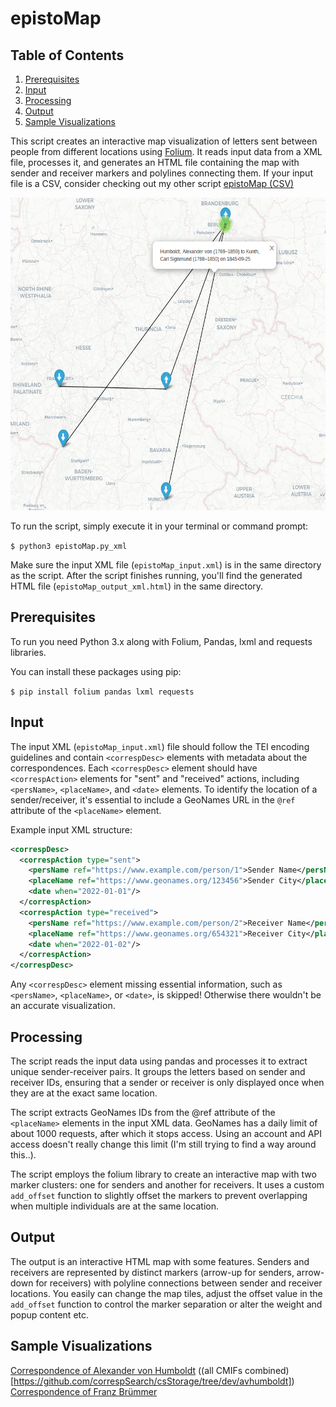 # epistoMap

## Table of Contents
1. [Prerequisites](#prerequisites)
2. [Input](#input)
3. [Processing](#processing)
4. [Output](#output)
5. [Sample Visualizations](#sample-visualizations)

This script creates an interactive map visualization of letters sent between people from different locations using [Folium](https://python-visualization.github.io/folium/). It reads input data from a XML file, processes it, and generates an HTML file containing the map with sender and receiver markers and polylines connecting them. If your input file is a CSV, consider checking out my other script [epistoMap (CSV)](https://github.com/sgoettel/epistoMap_csv)

<img src="/image/epistomap_humboldt.png" alt="Output of the example CSV, edition humboldt digital" width="600" height="500">

To run the script, simply execute it in your terminal or command prompt:

`$ python3 epistoMap.py_xml` 

Make sure the input XML file (`epistoMap_input.xml`) is in the same directory as the script. After the script finishes running, you'll find the generated HTML file (`epistoMap_output_xml.html`) in the same directory.

## Prerequisites

To run you need Python 3.x along with Folium, Pandas, lxml and requests libraries.

You can install these packages using pip:

`$ pip install folium pandas lxml requests` 

## Input


The input XML (`epistoMap_input.xml`) file should follow the TEI encoding guidelines and contain `<correspDesc>` elements with metadata about the correspondences. Each `<correspDesc>` element should have `<correspAction>` elements for "sent" and "received" actions, including `<persName>`, `<placeName>`, and `<date>` elements. To identify the location of a sender/receiver, it's essential to include a GeoNames URL in the `@ref` attribute of the `<placeName>` element.

Example input XML structure:

~~~xml
<correspDesc>
  <correspAction type="sent">
    <persName ref="https://www.example.com/person/1">Sender Name</persName>
    <placeName ref="https://www.geonames.org/123456">Sender City</placeName>
    <date when="2022-01-01"/>
  </correspAction>
  <correspAction type="received">
    <persName ref="https://www.example.com/person/2">Receiver Name</persName>
    <placeName ref="https://www.geonames.org/654321">Receiver City</placeName>
    <date when="2022-01-02"/>
  </correspAction>
</correspDesc>
~~~

Any `<correspDesc>` element missing essential information, such as `<persName>`, `<placeName>`, or `<date>`, is skipped! Otherwise there wouldn't be an accurate visualization.

## Processing

The script reads the input data using pandas and processes it to extract unique sender-receiver pairs. It groups the letters based on sender and receiver IDs, ensuring that a sender or receiver is only displayed once when they are at the exact same location.

The script extracts GeoNames IDs from the @ref attribute of the `<placeName>` elements in the input XML data. GeoNames has a daily limit of about 1000 requests, after which it stops access. Using an account and API access doesn't really change this limit (I'm still trying to find a way around this..).

The script employs the folium library to create an interactive map with two marker clusters: one for senders and another for receivers. It uses a custom `add_offset` function to slightly offset the markers to prevent overlapping when multiple individuals are at the same location.

## Output

The output is an interactive HTML map with some features.  Senders and receivers are represented by distinct markers (arrow-up for senders, arrow-down for receivers) with polyline connections between sender and receiver locations. You easily can change the map tiles, adjust the offset value in the `add_offset` function to control the marker separation or alter the weight and popup content etc.

## Sample Visualizations


[Correspondence of Alexander von Humboldt](https://rawcdn.githack.com/sgoettel/epistoMap_xml/148f08f3d2e1dc4b65db36ab6034e9b972687f77/sample_visualizations/epistoMap_output_avhumboldt_combined.html) ((all CMIFs combined)[https://github.com/correspSearch/csStorage/tree/dev/avhumboldt])
[Correspondence of Franz Brümmer](https://rawcdn.githack.com/sgoettel/epistoMap_xml/148f08f3d2e1dc4b65db36ab6034e9b972687f77/sample_visualizations/epistoMap_output_bruemmer_nachlass.html)